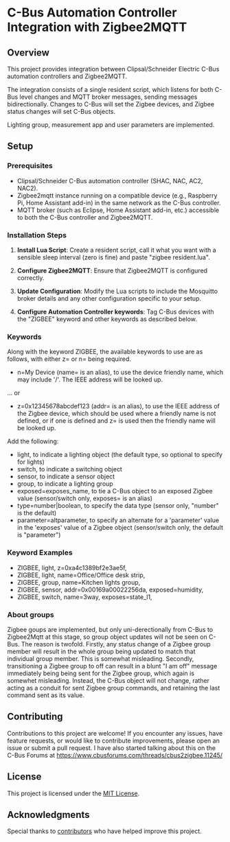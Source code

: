 # C-Bus Automation Controller Integration with Zigbee2MQTT

## Overview

This project provides integration between Clipsal/Schneider Electric C-Bus automation controllers and Zigbee2MQTT.

The integration consists of a single resident script, which listens for both C-Bus level changes and MQTT broker messages, sending messages bidirectionally. Changes to C-Bus will set the Zigbee devices, and Zigbee status changes will set C-Bus objects.

Lighting group, measurement app and user parameters are implemented.

## Setup

### Prerequisites

- Clipsal/Schneider C-Bus automation controller (SHAC, NAC, AC2, NAC2).
- Zigbee2mqtt instance running on a compatible device (e.g., Raspberry Pi, Home Assistant add-in) in the same network as the C-Bus controller.
- MQTT broker (such as Eclipse, Home Assistant add-in, etc.) accessible to both the C-Bus controller and Zigbee2MQTT.

### Installation Steps

1. **Install Lua Script**: Create a resident script, call it what you want with a sensible sleep interval (zero is fine) and paste "zigbee resident.lua".  

2. **Configure Zigbee2MQTT**: Ensure that Zigbee2MQTT is configured correctly.

3. **Update Configuration**: Modify the Lua scripts to include the Mosquitto broker details and any other configuration specific to your setup.

4. **Configure Automation Controller keywords**: Tag C-Bus devices with the "ZIGBEE" keyword and other keywords as described below.

### Keywords

Along with the keyword ZIGBEE, the available keywords to use are as follows, with either z= or n= being required.

* n=My Device (name= is an alias), to use the device friendly name, which may include '/'. The IEEE address will be looked up.

... or
* z=0x12345678abcdef123 (addr= is an alias), to use the IEEE address of the Zigbee device, which should be used where a friendly name is not defined, or if one is defined and z= is used then the friendly name will be looked up.

Add the following:

* light, to indicate a lighting object (the default type, so optional to specify for lights)
* switch, to indicate a switching object
* sensor, to indicate a sensor object
* group, to indicate a lighting group
* exposed=exposes_name, to tie a C-Bus object to an exposed Zigbee value (sensor/switch only, exposes= is an alias)
* type=number|boolean, to specify the data type (sensor only, "number" is the default)
* parameter=altparameter, to specify an alternate for a 'parameter' value in the 'exposes' value of a Zigbee object (sensor/switch only, the default is "parameter")

### Keyword Examples

* ZIGBEE, light, z=0xa4c1389bf2e3ae5f, 
* ZIGBEE, light, name=Office/Office desk strip, 
* ZIGBEE, group, name=Kitchen lights group, 
* ZIGBEE, sensor, addr=0x00169a00022256da, exposed=humidity, 
* ZIGBEE, switch, name=3way, exposes=state_l1, 

### About groups

Zigbee goups are implemented, but only uni-derectionally from C-Bus to Zigbee2Mqtt at this stage, so group object updates will not be seen on C-Bus. The reason is twofold. Firstly, any status change of a Zigbee group member will result in the whole group being updated to match that individual group member. This is somewhat misleading. Secondly, transitioning a Zigbee group to off can result in a blunt "I am off" message immediately being being sent for the Zigbee group, which again is somewhet misleading. Instead, the C-Bus object will not change, rather acting as a conduit for sent Zigbee group commands, and retaining the last command sent as its value.

## Contributing

Contributions to this project are welcome! If you encounter any issues, have feature requests, or would like to contribute improvements, please open an issue or submit a pull request. I have also started talking about this on the C-Bus Forums at https://www.cbusforums.com/threads/cbus2zigbee.11245/

## License

This project is licensed under the [MIT License](LICENSE).

## Acknowledgments

Special thanks to [contributors](CONTRIBUTORS.md) who have helped improve this project.